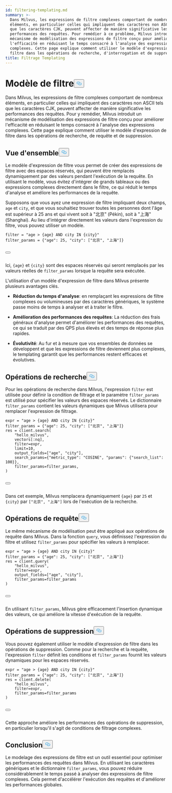 ```yaml
---
id: filtering-templating.md
summary: >-
  Dans Milvus, les expressions de filtre complexes comportant de nombreux
  éléments, en particulier celles qui impliquent des caractères non ASCII tels
  que les caractères CJK, peuvent affecter de manière significative les
  performances des requêtes. Pour remédier à ce problème, Milvus introduit un
  mécanisme de modélisation des expressions de filtre conçu pour améliorer
  l'efficacité en réduisant le temps consacré à l'analyse des expressions
  complexes. Cette page explique comment utiliser le modèle d'expression de
  filtre dans les opérations de recherche, d'interrogation et de suppression.
title: Filtrage Templating
---
```

<h1 id="Filter-Templating​" class="common-anchor-header">Modèle de filtre<button data-href="#Filter-Templating​" class="anchor-icon" translate="no">
      <svg translate="no"
        aria-hidden="true"
        focusable="false"
        height="20"
        version="1.1"
        viewBox="0 0 16 16"
        width="16"
      >
        <path
          fill="#0092E4"
          fill-rule="evenodd"
          d="M4 9h1v1H4c-1.5 0-3-1.69-3-3.5S2.55 3 4 3h4c1.45 0 3 1.69 3 3.5 0 1.41-.91 2.72-2 3.25V8.59c.58-.45 1-1.27 1-2.09C10 5.22 8.98 4 8 4H4c-.98 0-2 1.22-2 2.5S3 9 4 9zm9-3h-1v1h1c1 0 2 1.22 2 2.5S13.98 12 13 12H9c-.98 0-2-1.22-2-2.5 0-.83.42-1.64 1-2.09V6.25c-1.09.53-2 1.84-2 3.25C6 11.31 7.55 13 9 13h4c1.45 0 3-1.69 3-3.5S14.5 6 13 6z"
        ></path>
      </svg>
    </button></h1><p>Dans Milvus, les expressions de filtre complexes comportant de nombreux éléments, en particulier celles qui impliquent des caractères non ASCII tels que les caractères CJK, peuvent affecter de manière significative les performances des requêtes. Pour y remédier, Milvus introduit un mécanisme de modélisation des expressions de filtre conçu pour améliorer l'efficacité en réduisant le temps consacré à l'analyse des expressions complexes. Cette page explique comment utiliser le modèle d'expression de filtre dans les opérations de recherche, de requête et de suppression.</p>
<h2 id="Overview​" class="common-anchor-header">Vue d'ensemble<button data-href="#Overview​" class="anchor-icon" translate="no">
      <svg translate="no"
        aria-hidden="true"
        focusable="false"
        height="20"
        version="1.1"
        viewBox="0 0 16 16"
        width="16"
      >
        <path
          fill="#0092E4"
          fill-rule="evenodd"
          d="M4 9h1v1H4c-1.5 0-3-1.69-3-3.5S2.55 3 4 3h4c1.45 0 3 1.69 3 3.5 0 1.41-.91 2.72-2 3.25V8.59c.58-.45 1-1.27 1-2.09C10 5.22 8.98 4 8 4H4c-.98 0-2 1.22-2 2.5S3 9 4 9zm9-3h-1v1h1c1 0 2 1.22 2 2.5S13.98 12 13 12H9c-.98 0-2-1.22-2-2.5 0-.83.42-1.64 1-2.09V6.25c-1.09.53-2 1.84-2 3.25C6 11.31 7.55 13 9 13h4c1.45 0 3-1.69 3-3.5S14.5 6 13 6z"
        ></path>
      </svg>
    </button></h2><p>Le modèle d'expression de filtre vous permet de créer des expressions de filtre avec des espaces réservés, qui peuvent être remplacés dynamiquement par des valeurs pendant l'exécution de la requête. En utilisant le modèle, vous évitez d'intégrer de grands tableaux ou des expressions complexes directement dans le filtre, ce qui réduit le temps d'analyse et améliore les performances de la requête.</p>
<p>Supposons que vous ayez une expression de filtre impliquant deux champs, <code translate="no">age</code> et <code translate="no">city</code>, et que vous souhaitiez trouver toutes les personnes dont l'âge est supérieur à 25 ans et qui vivent soit à "北京" (Pékin), soit à "上海" (Shanghai). Au lieu d'intégrer directement les valeurs dans l'expression du filtre, vous pouvez utiliser un modèle.</p>
<pre><code translate="no" class="language-python"><span class="hljs-built_in">filter</span> = <span class="hljs-string">&quot;age &gt; {age} AND city IN {city}&quot;</span>​
filter_params = {<span class="hljs-string">&quot;age&quot;</span>: <span class="hljs-number">25</span>, <span class="hljs-string">&quot;city&quot;</span>: [<span class="hljs-string">&quot;北京&quot;</span>, <span class="hljs-string">&quot;上海&quot;</span>]}​

<button class="copy-code-btn"></button></code></pre>
<p>Ici, <code translate="no">{age}</code> et <code translate="no">{city}</code> sont des espaces réservés qui seront remplacés par les valeurs réelles de <code translate="no">filter_params</code> lorsque la requête sera exécutée.</p>
<p>L'utilisation d'un modèle d'expression de filtre dans Milvus présente plusieurs avantages clés.</p>
<ul>
<li><p><strong>Réduction du temps d'analyse</strong>: en remplaçant les expressions de filtre complexes ou volumineuses par des caractères génériques, le système passe moins de temps à analyser et à traiter le filtre.</p></li>
<li><p><strong>Amélioration des performances des <strong>requêtes</strong></strong>: La réduction des frais généraux d'analyse permet d'améliorer les performances des requêtes, ce qui se traduit par des QPS plus élevés et des temps de réponse plus rapides.</p></li>
<li><p><strong>Évolutivité</strong>: Au fur et à mesure que vos ensembles de données se développent et que les expressions de filtre deviennent plus complexes, le templating garantit que les performances restent efficaces et évolutives.</p></li>
</ul>
<h2 id="Search-Operations​" class="common-anchor-header">Opérations de recherche<button data-href="#Search-Operations​" class="anchor-icon" translate="no">
      <svg translate="no"
        aria-hidden="true"
        focusable="false"
        height="20"
        version="1.1"
        viewBox="0 0 16 16"
        width="16"
      >
        <path
          fill="#0092E4"
          fill-rule="evenodd"
          d="M4 9h1v1H4c-1.5 0-3-1.69-3-3.5S2.55 3 4 3h4c1.45 0 3 1.69 3 3.5 0 1.41-.91 2.72-2 3.25V8.59c.58-.45 1-1.27 1-2.09C10 5.22 8.98 4 8 4H4c-.98 0-2 1.22-2 2.5S3 9 4 9zm9-3h-1v1h1c1 0 2 1.22 2 2.5S13.98 12 13 12H9c-.98 0-2-1.22-2-2.5 0-.83.42-1.64 1-2.09V6.25c-1.09.53-2 1.84-2 3.25C6 11.31 7.55 13 9 13h4c1.45 0 3-1.69 3-3.5S14.5 6 13 6z"
        ></path>
      </svg>
    </button></h2><p>Pour les opérations de recherche dans Milvus, l'expression <code translate="no">filter</code> est utilisée pour définir la condition de filtrage et le paramètre <code translate="no">filter_params</code> est utilisé pour spécifier les valeurs des espaces réservés. Le dictionnaire <code translate="no">filter_params</code> contient les valeurs dynamiques que Milvus utilisera pour remplacer l'expression de filtrage.</p>
<pre><code translate="no" class="language-python"><span class="hljs-built_in">expr</span> = <span class="hljs-string">&quot;age &gt; {age} AND city IN {city}&quot;</span>​
filter_params = {<span class="hljs-string">&quot;age&quot;</span>: 25, <span class="hljs-string">&quot;city&quot;</span>: [<span class="hljs-string">&quot;北京&quot;</span>, <span class="hljs-string">&quot;上海&quot;</span>]}​
res = client.search(​
    <span class="hljs-string">&quot;hello_milvus&quot;</span>,​
    vectors[:nq],​
    filter=<span class="hljs-built_in">expr</span>,​
    <span class="hljs-built_in">limit</span>=10,​
    output_fields=[<span class="hljs-string">&quot;age&quot;</span>, <span class="hljs-string">&quot;city&quot;</span>],​
    search_params={<span class="hljs-string">&quot;metric_type&quot;</span>: <span class="hljs-string">&quot;COSINE&quot;</span>, <span class="hljs-string">&quot;params&quot;</span>: {<span class="hljs-string">&quot;search_list&quot;</span>: 100}},​
    filter_params=filter_params,​
)​

<button class="copy-code-btn"></button></code></pre>
<p>Dans cet exemple, Milvus remplacera dynamiquement <code translate="no">{age}</code> par <code translate="no">25</code> et <code translate="no">{city}</code> par <code translate="no">[&quot;北京&quot;, &quot;上海&quot;]</code> lors de l'exécution de la recherche.</p>
<h2 id="Query-Operations​" class="common-anchor-header">Opérations de requête<button data-href="#Query-Operations​" class="anchor-icon" translate="no">
      <svg translate="no"
        aria-hidden="true"
        focusable="false"
        height="20"
        version="1.1"
        viewBox="0 0 16 16"
        width="16"
      >
        <path
          fill="#0092E4"
          fill-rule="evenodd"
          d="M4 9h1v1H4c-1.5 0-3-1.69-3-3.5S2.55 3 4 3h4c1.45 0 3 1.69 3 3.5 0 1.41-.91 2.72-2 3.25V8.59c.58-.45 1-1.27 1-2.09C10 5.22 8.98 4 8 4H4c-.98 0-2 1.22-2 2.5S3 9 4 9zm9-3h-1v1h1c1 0 2 1.22 2 2.5S13.98 12 13 12H9c-.98 0-2-1.22-2-2.5 0-.83.42-1.64 1-2.09V6.25c-1.09.53-2 1.84-2 3.25C6 11.31 7.55 13 9 13h4c1.45 0 3-1.69 3-3.5S14.5 6 13 6z"
        ></path>
      </svg>
    </button></h2><p>Le même mécanisme de modélisation peut être appliqué aux opérations de requête dans Milvus. Dans la fonction <code translate="no">query</code>, vous définissez l'expression du filtre et utilisez <code translate="no">filter_params</code> pour spécifier les valeurs à remplacer.</p>
<pre><code translate="no" class="language-python"><span class="hljs-built_in">expr</span> = <span class="hljs-string">&quot;age &gt; {age} AND city IN {city}&quot;</span>​
filter_params = {<span class="hljs-string">&quot;age&quot;</span>: 25, <span class="hljs-string">&quot;city&quot;</span>: [<span class="hljs-string">&quot;北京&quot;</span>, <span class="hljs-string">&quot;上海&quot;</span>]}​
res = client.query(​
    <span class="hljs-string">&quot;hello_milvus&quot;</span>,​
    filter=<span class="hljs-built_in">expr</span>,​
    output_fields=[<span class="hljs-string">&quot;age&quot;</span>, <span class="hljs-string">&quot;city&quot;</span>],​
    filter_params=filter_params​
)​

<button class="copy-code-btn"></button></code></pre>
<p>En utilisant <code translate="no">filter_params</code>, Milvus gère efficacement l'insertion dynamique des valeurs, ce qui améliore la vitesse d'exécution de la requête.</p>
<h2 id="Delete-Operations​" class="common-anchor-header">Opérations de suppression<button data-href="#Delete-Operations​" class="anchor-icon" translate="no">
      <svg translate="no"
        aria-hidden="true"
        focusable="false"
        height="20"
        version="1.1"
        viewBox="0 0 16 16"
        width="16"
      >
        <path
          fill="#0092E4"
          fill-rule="evenodd"
          d="M4 9h1v1H4c-1.5 0-3-1.69-3-3.5S2.55 3 4 3h4c1.45 0 3 1.69 3 3.5 0 1.41-.91 2.72-2 3.25V8.59c.58-.45 1-1.27 1-2.09C10 5.22 8.98 4 8 4H4c-.98 0-2 1.22-2 2.5S3 9 4 9zm9-3h-1v1h1c1 0 2 1.22 2 2.5S13.98 12 13 12H9c-.98 0-2-1.22-2-2.5 0-.83.42-1.64 1-2.09V6.25c-1.09.53-2 1.84-2 3.25C6 11.31 7.55 13 9 13h4c1.45 0 3-1.69 3-3.5S14.5 6 13 6z"
        ></path>
      </svg>
    </button></h2><p>Vous pouvez également utiliser le modèle d'expression de filtre dans les opérations de suppression. Comme pour la recherche et la requête, l'expression <code translate="no">filter</code> définit les conditions et <code translate="no">filter_params</code> fournit les valeurs dynamiques pour les espaces réservés.</p>
<pre><code translate="no" class="language-python"><span class="hljs-built_in">expr</span> = <span class="hljs-string">&quot;age &gt; {age} AND city IN {city}&quot;</span>​
filter_params = {<span class="hljs-string">&quot;age&quot;</span>: 25, <span class="hljs-string">&quot;city&quot;</span>: [<span class="hljs-string">&quot;北京&quot;</span>, <span class="hljs-string">&quot;上海&quot;</span>]}​
res = client.delete(​
    <span class="hljs-string">&quot;hello_milvus&quot;</span>,​
    filter=<span class="hljs-built_in">expr</span>,​
    filter_params=filter_params​
)​

<button class="copy-code-btn"></button></code></pre>
<p>Cette approche améliore les performances des opérations de suppression, en particulier lorsqu'il s'agit de conditions de filtrage complexes.</p>
<h2 id="Conclusion​" class="common-anchor-header">Conclusion<button data-href="#Conclusion​" class="anchor-icon" translate="no">
      <svg translate="no"
        aria-hidden="true"
        focusable="false"
        height="20"
        version="1.1"
        viewBox="0 0 16 16"
        width="16"
      >
        <path
          fill="#0092E4"
          fill-rule="evenodd"
          d="M4 9h1v1H4c-1.5 0-3-1.69-3-3.5S2.55 3 4 3h4c1.45 0 3 1.69 3 3.5 0 1.41-.91 2.72-2 3.25V8.59c.58-.45 1-1.27 1-2.09C10 5.22 8.98 4 8 4H4c-.98 0-2 1.22-2 2.5S3 9 4 9zm9-3h-1v1h1c1 0 2 1.22 2 2.5S13.98 12 13 12H9c-.98 0-2-1.22-2-2.5 0-.83.42-1.64 1-2.09V6.25c-1.09.53-2 1.84-2 3.25C6 11.31 7.55 13 9 13h4c1.45 0 3-1.69 3-3.5S14.5 6 13 6z"
        ></path>
      </svg>
    </button></h2><p>Le modelage des expressions de filtre est un outil essentiel pour optimiser les performances des requêtes dans Milvus. En utilisant les caractères génériques et le dictionnaire <code translate="no">filter_params</code>, vous pouvez réduire considérablement le temps passé à analyser des expressions de filtre complexes. Cela permet d'accélérer l'exécution des requêtes et d'améliorer les performances globales.</p>
